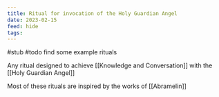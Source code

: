```yaml
---
title: Ritual for invocation of the Holy Guardian Angel
date: 2023-02-15
feed: hide
tags:
---
```

#stub 
#todo find some example rituals

Any ritual designed to achieve [[Knowledge and Conversation]] with the [[Holy Guardian Angel]]

Most of these rituals are inspired by the works of [[Abramelin]] 